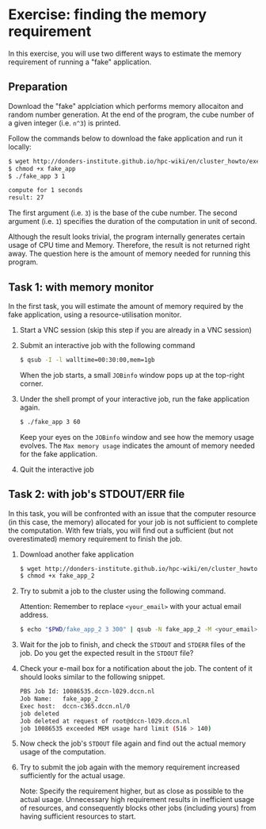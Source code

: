 # Exercise: finding the memory requirement

In this exercise, you will use two different ways to estimate the memory requirement of running a "fake" application. 

## Preparation

Download the "fake" applciation which performs memory allocaiton and random number generation.  At the end of the program, the cube number of a given integer (i.e. `n^3`) is printed.

Follow the commands below to download the fake application and run it locally:

```bash
$ wget http://donders-institute.github.io/hpc-wiki/en/cluster_howto/exercise_resource/fake_app
$ chmod +x fake_app
$ ./fake_app 3 1

compute for 1 seconds
result: 27
```

The first argument (i.e. `3`) is the base of the cube number.  The second argument (i.e. `1`) specifies the duration of the computation in unit of second.

Although the result looks trivial, the program internally generates certain usage of CPU time and Memory.  Therefore, the result is not returned right away.  The question here is the amount of memory needed for running this program.

## Task 1: with memory monitor

In the first task, you will estimate the amount of memory required by the fake application, using a resource-utilisation monitor.

1. Start a VNC session (skip this step if you are already in a VNC session)

2. Submit an interactive job with the following command

    ```bash
    $ qsub -I -l walltime=00:30:00,mem=1gb
    ```
    
    When the job starts, a small `JOBinfo` window pops up at the top-right corner. 

3. Under the shell prompt of your interactive job, run the fake application again.

    ```bash
    $ ./fake_app 3 60
    ```
    
    Keep your eyes on the `JOBinfo` window and see how the memory usage evolves. The `Max memory usage` indicates the amount of memory needed for the fake application.
    
4. Quit the interactive job


## Task 2: with job's STDOUT/ERR file

In this task, you will be confronted with an issue that the computer resource (in this case, the memory) allocated for your job is not sufficient to complete the computation. With few trials, you will find out a sufficient (but not overestimated) memory requirement to finish the job. 

1. Download another fake application

    ```bash
    $ wget http://donders-institute.github.io/hpc-wiki/en/cluster_howto/exercise_resource/fake_app_2
    $ chmod +x fake_app_2
    ```

3. Try to submit a job to the cluster using the following command.

    Attention: Remember to replace `<your_email>` with your actual email address.

    ```bash
    $ echo "$PWD/fake_app_2 3 300" | qsub -N fake_app_2 -M <your_email> -l walltime=600,mem=128mb
    ```

2. Wait for the job to finish, and check the `STDOUT` and `STDERR` files of the job. Do you get the expected result in the `STDOUT` file?

3. Check your e-mail box for a notification about the job.  The content of it should looks similar to the following snippet.

    ```bash
    PBS Job Id: 10086535.dccn-l029.dccn.nl
    Job Name:   fake_app_2
    Exec host:  dccn-c365.dccn.nl/0
    job deleted
    Job deleted at request of root@dccn-l029.dccn.nl
    job 10086535 exceeded MEM usage hard limit (516 > 140)
    ```

4. Now check the job's `STDOUT` file again and find out the actual memory usage of the computation.

5. Try to submit the job again with the memory requirement increased sufficiently for the actual usage.

    Note: Specify the requirement higher, but as close as possible to the actual usage.  Unnecessary high requirement results in inefficient usage of resources, and consequently blocks other jobs (including yours) from having sufficient resources to start.
